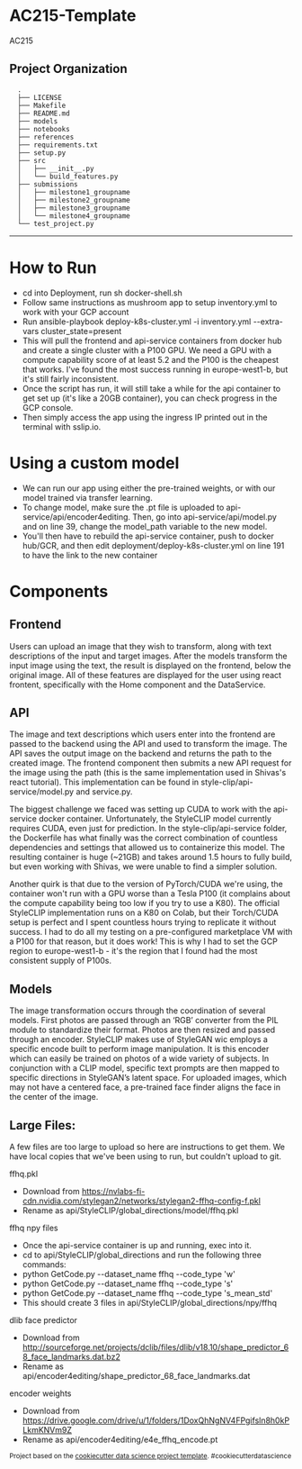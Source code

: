 AC215-Template
==============================

AC215

Project Organization
------------
      .
      ├── LICENSE
      ├── Makefile
      ├── README.md
      ├── models
      ├── notebooks
      ├── references
      ├── requirements.txt
      ├── setup.py
      ├── src
      │   ├── __init__.py
      │   └── build_features.py
      ├── submissions
      │   ├── milestone1_groupname
      │   ├── milestone2_groupname
      │   ├── milestone3_groupname
      │   └── milestone4_groupname
      └── test_project.py

--------

# How to Run

- cd into Deployment, run sh docker-shell.sh
- Follow same instructions as mushroom app to setup inventory.yml to work with your GCP account
- Run ansible-playbook deploy-k8s-cluster.yml -i inventory.yml --extra-vars cluster_state=present
- This will pull the frontend and api-service containers from docker hub and create a single cluster with a P100 GPU. We need a GPU with a compute capability score of at least 5.2 and the P100 is the cheapest that works. I've found the most success running in europe-west1-b, but it's still fairly inconsistent.
- Once the script has run, it will still take a while for the api container to get set up (it's like a 20GB container), you can check progress in the GCP console.
- Then simply access the app using the ingress IP printed out in the terminal with sslip.io.

# Using a custom model

- We can run our app using either the pre-trained weights, or with our model trained via transfer learning.
- To change model, make sure the .pt file is uploaded to api-service/api/encoder4editing. Then, go into api-service/api/model.py and on line 39, change the model_path variable to the new model.
- You'll then have to rebuild the api-service container, push to docker hub/GCR, and then edit deployment/deploy-k8s-cluster.yml on line 191 to have the link to the new container

# Components

## Frontend

Users can upload an image that they wish to transform, along with text descriptions of the input and target images. After the models transform the input image using the text, the result is displayed on the frontend, below the original image. All of these features are displayed for the user using react frontent, specifically with the Home component and the DataService.

## API

The image and text descriptions which users enter into the frontend are passed to the backend using the API and used to transform the image. The API saves the output image on the backend and returns the path to the created image. The frontend component then submits a new API request for the image using the path (this is the same implementation used in Shivas's react tutorial). This implementation can be found in style-clip/api-service/model.py and service.py.

The biggest challenge we faced was setting up CUDA to work with the api-service docker container. Unfortunately, the StyleCLIP model currently requires CUDA, even just for prediction. In the style-clip/api-service folder, the Dockerfile has what finally was the correct combination of countless dependencies and settings that allowed us to containerize this model. The resulting container is huge (~21GB) and takes around 1.5 hours to fully build, but even working with Shivas, we were unable to find a simpler solution. 

Another quirk is that due to the version of PyTorch/CUDA we're using, the container won't run with a GPU worse than a Tesla P100 (it complains about the compute capability being too low if you try to use a K80). The official StyleCLIP implementation runs on a K80 on Colab, but their Torch/CUDA setup is perfect and I spent countless hours trying to replicate it without success. I had to do all my testing on a pre-configured marketplace VM with a P100 for that reason, but it does work! This is why I had to set the GCP region to europe-west1-b - it's the region that I found had the most consistent supply of P100s.

## Models

The image transformation occurs through the coordination of several models. First photos are passed through an ‘RGB’ converter from the PIL module to standardize their format. Photos are then resized and passed through an encoder. StyleCLIP makes use of StyleGAN wic employs a specific encode built to perform image manipulation. It is this encoder which can easily be trained on photos of a wide variety of subjects. In conjunction with a CLIP model, specific text prompts are then mapped to specific directions in StyleGAN’s latent space. For uploaded images, which may not have a centered face, a pre-trained face finder aligns the face in the center of the image. 

## Large Files:
A few files are too large to upload so here are instructions to get them. We have local copies that we've been using to run, but couldn't upload to git.

ffhq.pkl
- Download from https://nvlabs-fi-cdn.nvidia.com/stylegan2/networks/stylegan2-ffhq-config-f.pkl
- Rename as api/StyleCLIP/global_directions/model/ffhq.pkl

ffhq npy files
- Once the api-service container is up and running, exec into it.
- cd to api/StyleCLIP/global_directions and run the following three commands:
- python GetCode.py --dataset_name ffhq --code_type 'w' 
- python GetCode.py --dataset_name ffhq --code_type 's' 
- python GetCode.py --dataset_name ffhq --code_type 's_mean_std' 
- This should create 3 files in api/StyleCLIP/global_directions/npy/ffhq

dlib face predictor
- Download from http://sourceforge.net/projects/dclib/files/dlib/v18.10/shape_predictor_68_face_landmarks.dat.bz2
- Rename as api/encoder4editing/shape_predictor_68_face_landmarks.dat

encoder weights
- Download from https://drive.google.com/drive/u/1/folders/1DoxQhNgNV4FPgifsln8h0kPLkmKNVm9Z
- Rename as api/encoder4editing/e4e_ffhq_encode.pt

<p><small>Project based on the <a target="_blank" href="https://drivendata.github.io/cookiecutter-data-science/">cookiecutter data science project template</a>. #cookiecutterdatascience</small></p>
